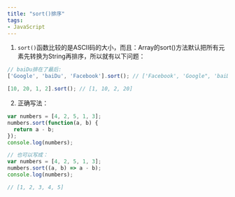 ```yaml
---
title: "sort()排序"
tags: 
- JavaScript
---
```

1. `sort()`函数比较的是ASCII码的大小，而且：Array的sort()方法默认把所有元素先转换为String再排序，所以就有以下问题：
```js
// baiDu排在了最后:
['Google', 'baiDu', 'Facebook'].sort(); // ['Facebook', 'Google", 'baiDu']

[10, 20, 1, 2].sort(); // [1, 10, 2, 20]
```

2. 正确写法：
```js
var numbers = [4, 2, 5, 1, 3];
numbers.sort(function(a, b) {
  return a - b;
});
console.log(numbers);

// 也可以写成：
var numbers = [4, 2, 5, 1, 3];
numbers.sort((a, b) => a - b);
console.log(numbers);

// [1, 2, 3, 4, 5]
```
